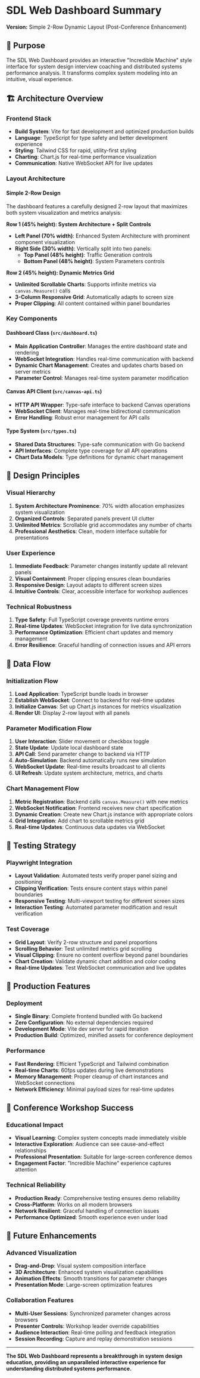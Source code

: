 # SDL Web Dashboard Summary

**Version:** Simple 2-Row Dynamic Layout (Post-Conference Enhancement)

## 🎯 Purpose

The SDL Web Dashboard provides an interactive "Incredible Machine" style interface for system design interview coaching and distributed systems performance analysis. It transforms complex system modeling into an intuitive, visual experience.

## 🏗️ Architecture Overview

### Frontend Stack
- **Build System**: Vite for fast development and optimized production builds
- **Language**: TypeScript for type safety and better development experience
- **Styling**: Tailwind CSS for rapid, utility-first styling
- **Charting**: Chart.js for real-time performance visualization
- **Communication**: Native WebSocket API for live updates

### Layout Architecture

#### Simple 2-Row Design
The dashboard features a carefully designed 2-row layout that maximizes both system visualization and metrics analysis:

**Row 1 (45% height): System Architecture + Split Controls**
- **Left Panel (70% width)**: Enhanced System Architecture with prominent component visualization
- **Right Side (30% width)**: Vertically split into two panels:
  - **Top Panel (48% height)**: Traffic Generation controls
  - **Bottom Panel (48% height)**: System Parameters controls

**Row 2 (45% height): Dynamic Metrics Grid**
- **Unlimited Scrollable Charts**: Supports infinite metrics via `canvas.Measure()` calls
- **3-Column Responsive Grid**: Automatically adapts to screen size
- **Proper Clipping**: All content contained within panel boundaries

### Key Components

#### Dashboard Class (`src/dashboard.ts`)
- **Main Application Controller**: Manages the entire dashboard state and rendering
- **WebSocket Integration**: Handles real-time communication with backend
- **Dynamic Chart Management**: Creates and updates charts based on server metrics
- **Parameter Control**: Manages real-time system parameter modification

#### Canvas API Client (`src/canvas-api.ts`)
- **HTTP API Wrapper**: Type-safe interface to backend Canvas operations
- **WebSocket Client**: Manages real-time bidirectional communication
- **Error Handling**: Robust error management for API calls

#### Type System (`src/types.ts`)
- **Shared Data Structures**: Type-safe communication with Go backend
- **API Interfaces**: Complete type coverage for all API operations
- **Chart Data Models**: Type definitions for dynamic chart management

## 🎨 Design Principles

### Visual Hierarchy
1. **System Architecture Prominence**: 70% width allocation emphasizes system visualization
2. **Organized Controls**: Separated panels prevent UI clutter
3. **Unlimited Metrics**: Scrollable grid accommodates any number of charts
4. **Professional Aesthetics**: Clean, modern interface suitable for presentations

### User Experience
1. **Immediate Feedback**: Parameter changes instantly update all relevant panels
2. **Visual Containment**: Proper clipping ensures clean boundaries
3. **Responsive Design**: Layout adapts to different screen sizes
4. **Intuitive Controls**: Clear, accessible interface for workshop audiences

### Technical Robustness
1. **Type Safety**: Full TypeScript coverage prevents runtime errors
2. **Real-time Updates**: WebSocket integration for live data synchronization
3. **Performance Optimization**: Efficient chart updates and memory management
4. **Error Resilience**: Graceful handling of connection issues and API errors

## 🔄 Data Flow

### Initialization Flow
1. **Load Application**: TypeScript bundle loads in browser
2. **Establish WebSocket**: Connect to backend for real-time updates
3. **Initialize Canvas**: Set up Chart.js instances for metrics visualization
4. **Render UI**: Display 2-row layout with all panels

### Parameter Modification Flow
1. **User Interaction**: Slider movement or checkbox toggle
2. **State Update**: Update local dashboard state
3. **API Call**: Send parameter change to backend via HTTP
4. **Auto-Simulation**: Backend automatically runs new simulation
5. **WebSocket Update**: Real-time results broadcast to all clients
6. **UI Refresh**: Update system architecture, metrics, and charts

### Chart Management Flow
1. **Metric Registration**: Backend calls `canvas.Measure()` with new metrics
2. **WebSocket Notification**: Frontend receives new chart specification
3. **Dynamic Creation**: Create new Chart.js instance with appropriate colors
4. **Grid Integration**: Add chart to scrollable metrics grid
5. **Real-time Updates**: Continuous data updates via WebSocket

## 🧪 Testing Strategy

### Playwright Integration
- **Layout Validation**: Automated tests verify proper panel sizing and positioning
- **Clipping Verification**: Tests ensure content stays within panel boundaries
- **Responsive Testing**: Multi-viewport testing for different screen sizes
- **Interaction Testing**: Automated parameter modification and result verification

### Test Coverage
- **Grid Layout**: Verify 2-row structure and panel proportions
- **Scrolling Behavior**: Test unlimited metrics grid scrolling
- **Visual Clipping**: Ensure no content overflow beyond panel boundaries
- **Chart Creation**: Validate dynamic chart addition and color coding
- **Real-time Updates**: Test WebSocket communication and live updates

## 🚀 Production Features

### Deployment
- **Single Binary**: Complete frontend bundled with Go backend
- **Zero Configuration**: No external dependencies required
- **Development Mode**: Vite dev server for rapid iteration
- **Production Build**: Optimized, minified assets for conference deployment

### Performance
- **Fast Rendering**: Efficient TypeScript and Tailwind combination
- **Real-time Charts**: 60fps updates during live demonstrations
- **Memory Management**: Proper cleanup of chart instances and WebSocket connections
- **Network Efficiency**: Minimal payload sizes for real-time updates

## 🎯 Conference Workshop Success

### Educational Impact
- **Visual Learning**: Complex system concepts made immediately visible
- **Interactive Exploration**: Audience can see cause-and-effect relationships
- **Professional Presentation**: Suitable for large-screen conference demos
- **Engagement Factor**: "Incredible Machine" experience captures attention

### Technical Reliability
- **Production Ready**: Comprehensive testing ensures demo reliability
- **Cross-Platform**: Works on all modern browsers
- **Network Resilient**: Graceful handling of connection issues
- **Performance Optimized**: Smooth experience even under load

## 🔮 Future Enhancements

### Advanced Visualization
- **Drag-and-Drop**: Visual system composition interface
- **3D Architecture**: Enhanced system visualization capabilities
- **Animation Effects**: Smooth transitions for parameter changes
- **Presentation Mode**: Large-screen optimization features

### Collaboration Features
- **Multi-User Sessions**: Synchronized parameter changes across browsers
- **Presenter Controls**: Workshop leader override capabilities
- **Audience Interaction**: Real-time polling and feedback integration
- **Session Recording**: Capture and replay demonstration sessions

---

**The SDL Web Dashboard represents a breakthrough in system design education, providing an unparalleled interactive experience for understanding distributed systems performance.**
